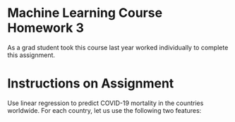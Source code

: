 # Machine Learning Course Homework 3
As a grad student took this course last year worked individually to complete this assignment.

# Instructions on Assignment
Use linear regression to predict COVID-19 mortality in the countries worldwide. For each country, let us use the following two features:
